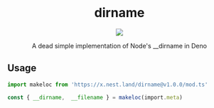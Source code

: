 <br>
<p align="center">
  <h1 align="center">dirname</h1>
  <p align="center"><a href="https://nest.land/package/dirname"><img src="https://nest.land/badge.svg"></a></p>
  <p align="center">A dead simple implementation of Node's __dirname in Deno</p>
</p>

## Usage
```ts
import makeloc from 'https://x.nest.land/dirname@v1.0.0/mod.ts'

const { __dirname,  __filename } = makeloc(import.meta)
```